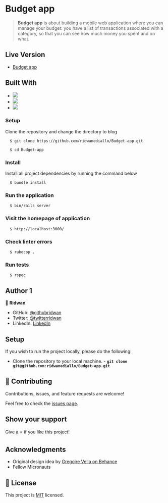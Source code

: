 # Budget app


> **Budget app** is about building a mobile web application where you can manage your budget: you have a list of transactions associated with a category, so that you can see how much money you spent and on what.


## Live Version
- [Budget app](https://ridridgo.onrender.com/)

<!-- - [heroku](https://budgetliv.herokuapp.com/) -->
<!-- - [video-demo](https://youtu.be/9T7Woh7oXmM) -->
## Built With

- ![](https://img.shields.io/badge/Github-blueviolet)
- ![](https://img.shields.io/badge/Ruby_On_Rails-red)
- ![](https://img.shields.io/badge/Bootstrap-blueviolet)

### Setup
Clone the repository and change the directory to blog

```
  $ git clone https://github.com/ridwanediallo/Budget-app.git

  $ cd Budget-app
```

### Install
Install all project dependencies by running the command below

```
  $ bundle install
```

### Run the application
```
  $ bin/rails server
```

### Visit the homepage of application
```
  $ http://localhost:3000/
```

### Check linter errors
```
  $ rubocop .
```

### Run tests
```
  $ rspec
```
## Author 1

👤 **Ridwan**

- GitHub: [@githubridwan](https://github.com/ridwanediallo)
- Twitter: [@twitterridwan](https://twitter.com/RidwaneD)
- LinkedIn: [LinkedIn](https://www.linkedin.com/in/ridwan-diallo)

## Setup

If you wish to run the project locally, please do the following:

- Clone the repository to your local machine. - **`git clone git@github.com:ridwanediallo/Budget-app.git`**

## 🤝 Contributing

Contributions, issues, and feature requests are welcome!

Feel free to check the [issues page](https://github.com/ridwanediallo/Budget-app/issues).

## Show your support

Give a ⭐️ if you like this project!

## Acknowledgments

- Original design idea by [Gregoire Vella on Behance](https://www.behance.net/gregoirevella)
- Fellow Micronauts

## 📝 License

This project is [MIT](./MIT.md) licensed.
